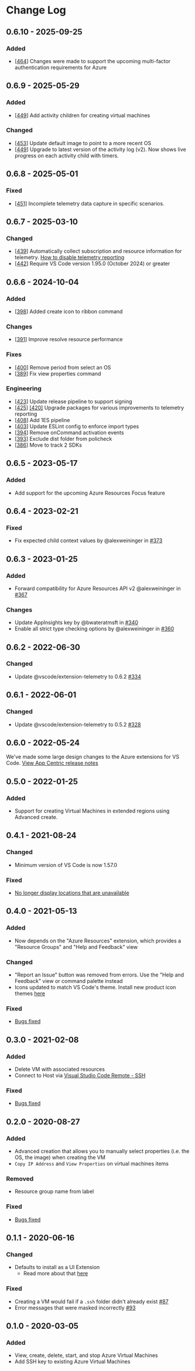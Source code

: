 # Change Log

## 0.6.10 - 2025-09-25
### Added
* [[464](https://github.com/microsoft/vscode-azurevirtualmachines/pull/464)] Changes were made to support the upcoming multi-factor authentication requirements for Azure

## 0.6.9 - 2025-05-29
### Added
* [[449](https://github.com/microsoft/vscode-azurevirtualmachines/pull/449)] Add activity children for creating virtual machines

### Changed
* [[453](https://github.com/microsoft/vscode-azurevirtualmachines/pull/453)] Update default image to point to a more recent OS
* [[449](https://github.com/microsoft/vscode-azurevirtualmachines/pull/449)] Upgrade to latest version of the activity log (v2). Now shows live progress on each activity child with timers.

## 0.6.8 - 2025-05-01
### Fixed
* [[451]](https://github.com/microsoft/vscode-azurevirtualmachines/pull/451) Incomplete telemetry data capture in specific scenarios.

## 0.6.7 - 2025-03-10

### Changed
* [[439](https://github.com/microsoft/vscode-azurevirtualmachines/pull/439)] Automatically collect subscription and resource information for telemetry. [How to disable telemetry reporting](https://code.visualstudio.com/docs/supporting/FAQ#_how-to-disable-telemetry-reporting)
* [[442](https://github.com/microsoft/vscode-azureappservice/pull/442)] Require VS Code version 1.95.0 (October 2024) or greater

## 0.6.6 - 2024-10-04
### Added
* [[398](https://github.com/microsoft/vscode-azurevirtualmachines/pull/398)] Added create icon to ribbon command

### Changes
* [[391](https://github.com/microsoft/vscode-azurevirtualmachines/pull/391)] Improve resolve resource performance

### Fixes
* [[400](https://github.com/microsoft/vscode-azurevirtualmachines/pull/400)] Remove period from select an OS
* [[389](https://github.com/microsoft/vscode-azurevirtualmachines/pull/389)] Fix view properties command

### Engineering
* [[423](https://github.com/microsoft/vscode-azurevirtualmachines/pull/423)] Update release pipeline to support signing
* [[425](https://github.com/microsoft/vscode-azurevirtualmachines/pull/425)] [[420]](https://github.com/microsoft/vscode-azurevirtualmachines/pull/420) Upgrade packages for various improvements to telemetry reporting
* [[408](https://github.com/microsoft/vscode-azurevirtualmachines/pull/408)] Add 1ES pipeline
* [[403](https://github.com/microsoft/vscode-azurevirtualmachines/pull/403)] Update ESLint config to enforce import types
* [[394](https://github.com/microsoft/vscode-azurevirtualmachines/pull/394)] Remove onCommand activation events
* [[393](https://github.com/microsoft/vscode-azurevirtualmachines/pull/393)] Exclude dist folder from policheck
* [[386](https://github.com/microsoft/vscode-azurevirtualmachines/pull/386)] Move to track 2 SDKs

## 0.6.5 - 2023-05-17

### Added
* Add support for the upcoming Azure Resources Focus feature

## 0.6.4 - 2023-02-21

### Fixed
* Fix expected child context values by @alexweininger in [#373](https://github.com/microsoft/vscode-azurevirtualmachines/pull/373)

## 0.6.3 - 2023-01-25

### Added
* Forward compatibility for Azure Resources API v2 @alexweininger in [#367](https://github.com/microsoft/vscode-azurevirtualmachines/pull/367)

### Changes
* Update AppInsights key by @bwateratmsft in [#340](https://github.com/microsoft/vscode-azurevirtualmachines/pull/340)
* Enable all strict type checking options by @alexweininger in [#360](https://github.com/microsoft/vscode-azurevirtualmachines/pull/360)

## 0.6.2 - 2022-06-30

### Changed
- Update @vscode/extension-telemetry to 0.6.2 [#334](https://github.com/microsoft/vscode-azurevirtualmachines/pull/334)

## 0.6.1 - 2022-06-01

### Changed
- Update @vscode/extension-telemetry to 0.5.2 [#328](https://github.com/microsoft/vscode-azurevirtualmachines/pull/328)

## 0.6.0 - 2022-05-24

We've made some large design changes to the Azure extensions for VS Code. [View App Centric release notes](https://aka.ms/AzCode/AppCentric)

## 0.5.0 - 2022-01-25

### Added
- Support for creating Virtual Machines in extended regions using Advanced create.

## 0.4.1 - 2021-08-24

### Changed
- Minimum version of VS Code is now 1.57.0
### Fixed
- [No longer display locations that are unavailable](https://github.com/microsoft/vscode-azurevirtualmachines/issues/20)

## 0.4.0 - 2021-05-13
### Added
- Now depends on the "Azure Resources" extension, which provides a "Resource Groups" and "Help and Feedback" view

### Changed
- "Report an Issue" button was removed from errors. Use the "Help and Feedback" view or command palette instead
- Icons updated to match VS Code's theme. Install new product icon themes [here](https://marketplace.visualstudio.com/search?term=tag%3Aproduct-icon-theme&target=VSCode)

### Fixed
- [Bugs fixed](https://github.com/microsoft/vscode-azurevirtualmachines/milestone/9?closed=1)

## 0.3.0 - 2021-02-08

### Added
- Delete VM with associated resources
- Connect to Host via [Visual Studio Code Remote - SSH](https://marketplace.visualstudio.com/items?itemName=ms-vscode-remote.remote-ssh)

### Fixed
- [Bugs fixed](https://github.com/microsoft/vscode-azurevirtualmachines/issues?q=is%3Aissue+milestone%3A0.3.0+is%3Aclosed)

## 0.2.0 - 2020-08-27

### Added
- Advanced creation that allows you to manually select properties (i.e. the OS, the image) when creating the VM
- `Copy IP Address` and `View Properties` on virtual machines items

### Removed
- Resource group name from label

### Fixed
- [Bugs fixed](https://github.com/microsoft/vscode-azurevirtualmachines/milestone/5?closed=1)

## 0.1.1 - 2020-06-16

### Changed
- Defaults to install as a UI Extension
    - Read more about that [here](https://code.visualstudio.com/api/advanced-topics/remote-extensions)

### Fixed
- Creating a VM would fail if a `.ssh` folder didn't already exist [#87](https://github.com/microsoft/vscode-azurevirtualmachines/issues/87)
- Error messages that were masked incorrectly [#93](https://github.com/microsoft/vscode-azurevirtualmachines/issues/93)

## 0.1.0 - 2020-03-05

### Added
- View, create, delete, start, and stop Azure Virtual Machines
- Add SSH key to existing Azure Virtual Machines
